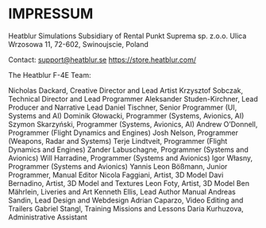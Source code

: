 # IMPRESSUM

Heatblur Simulations
Subsidiary of Rental Punkt Suprema sp. z.o.o.
Ulica Wrzosowa 11, 72-602, Swinoujscie, Poland

Contact: support@heatblur.se
<https://store.heatblur.com/>

The Heatblur F-4E Team:

Nicholas Dackard, Creative Director and Lead Artist
Krzysztof Sobczak, Technical Director and Lead Programmer
Aleksander Studen-Kirchner, Lead Producer and Narrative Lead
Daniel Tischner, Senior Programmer (UI, Systems and AI)
Dominik Głowacki, Programmer (Systems, Avionics, AI)
Szymon Skarzyński, Programmer (Systems, Avionics, AI)
Andrew O’Donnell, Programmer (Flight Dynamics and Engines)
Josh Nelson, Programmer (Weapons, Radar and Systems)
Terje Lindtveit, Programmer (Flight Dynamics and Engines)
Zander Labuschagne, Programmer (Systems and Avionics)
Will Harradine, Programmer (Systems and Avionics)
Igor Własny, Programmer (Systems and Avionics)
Yannis Leon Bößmann, Junior Programmer, Manual Editor
Nicola Faggiani, Artist, 3D Model
Davi Bernadino, Artist, 3D Model and Textures
Leon Foty, Artist, 3D Model
Ben Mährlein, Liveries and Art
Kenneth Ellis, Lead Author Manual
Andreas Sandin, Lead Design and Webdesign
Adrian Caparzo, Video Editing and Trailers
Gabriel Stangl, Training Missions and Lessons
Daria Kurhuzova, Administrative Assistant
